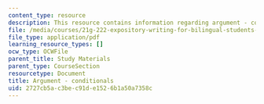 ```yaml
---
content_type: resource
description: This resource contains information regarding argument - conditionals.
file: /media/courses/21g-222-expository-writing-for-bilingual-students-fall-2002/2727cb5ac3bec91de1526b1a50a7358c_MIT21G_222F02_argmntcondit.pdf
file_type: application/pdf
learning_resource_types: []
ocw_type: OCWFile
parent_title: Study Materials
parent_type: CourseSection
resourcetype: Document
title: Argument - conditionals
uid: 2727cb5a-c3be-c91d-e152-6b1a50a7358c
---
```

